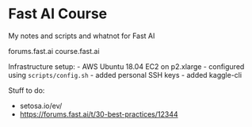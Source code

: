 # Fast AI Course

My notes and scripts and whatnot for Fast AI

forums.fast.ai
course.fast.ai

Infrastructure setup:
    - AWS Ubuntu 18.04 EC2 on p2.xlarge
    - configured using `scripts/config.sh`
    - added personal SSH keys
    - added kaggle-cli


Stuff to do:
- setosa.io/ev/
- https://forums.fast.ai/t/30-best-practices/12344
